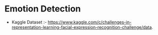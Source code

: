 # Emotion Detection

- Kaggle Dataset :- https://www.kaggle.com/c/challenges-in-representation-learning-facial-expression-recognition-challenge/data.

